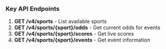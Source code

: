 ### **Key API Endpoints**

1. **GET /v4/sports** - List available sports
2. **GET /v4/sports/{sport}/odds** - Get current odds for events
3. **GET /v4/sports/{sport}/scores** - Get live scores
4. **GET /v4/sports/{sport}/events** - Get event information